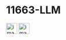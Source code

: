 # 11663-LLM
<img width="30px" src="./results2/png" alt="image_name png" />
<img width="30px" src="./results1/png" alt="image_name png" />
